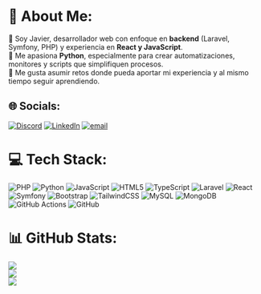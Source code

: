# 💫 About Me:
👋 Soy Javier, desarrollador web con enfoque en **backend** (Laravel, Symfony, PHP) y experiencia en **React y JavaScript**.  <br>🐍 Me apasiona **Python**, especialmente para crear automatizaciones, monitores y scripts que simplifiquen procesos.  <br>🚀 Me gusta asumir retos donde pueda aportar mi experiencia y al mismo tiempo seguir aprendiendo.  <br>


## 🌐 Socials:
[![Discord](https://img.shields.io/badge/Discord-%237289DA.svg?logo=discord&logoColor=white)](https://discord.gg/javvvi) [![LinkedIn](https://img.shields.io/badge/LinkedIn-%230077B5.svg?logo=linkedin&logoColor=white)](https://linkedin.com/in/javv) [![email](https://img.shields.io/badge/Email-D14836?logo=gmail&logoColor=white)](mailto:javi2398@gmail.com) 

# 💻 Tech Stack:
![PHP](https://img.shields.io/badge/php-%23777BB4.svg?style=flat&logo=php&logoColor=white) ![Python](https://img.shields.io/badge/python-3670A0?style=flat&logo=python&logoColor=ffdd54) ![JavaScript](https://img.shields.io/badge/javascript-%23323330.svg?style=flat&logo=javascript&logoColor=%23F7DF1E) ![HTML5](https://img.shields.io/badge/html5-%23E34F26.svg?style=flat&logo=html5&logoColor=white) ![TypeScript](https://img.shields.io/badge/typescript-%23007ACC.svg?style=flat&logo=typescript&logoColor=white) ![Laravel](https://img.shields.io/badge/laravel-%23FF2D20.svg?style=flat&logo=laravel&logoColor=white) ![React](https://img.shields.io/badge/react-%2320232a.svg?style=flat&logo=react&logoColor=%2361DAFB) ![Symfony](https://img.shields.io/badge/symfony-%23000000.svg?style=flat&logo=symfony&logoColor=white) ![Bootstrap](https://img.shields.io/badge/bootstrap-%238511FA.svg?style=flat&logo=bootstrap&logoColor=white) ![TailwindCSS](https://img.shields.io/badge/tailwindcss-%2338B2AC.svg?style=flat&logo=tailwind-css&logoColor=white) ![MySQL](https://img.shields.io/badge/mysql-4479A1.svg?style=flat&logo=mysql&logoColor=white) ![MongoDB](https://img.shields.io/badge/MongoDB-%234ea94b.svg?style=flat&logo=mongodb&logoColor=white) ![GitHub Actions](https://img.shields.io/badge/github%20actions-%232671E5.svg?style=flat&logo=githubactions&logoColor=white) ![GitHub](https://img.shields.io/badge/github-%23121011.svg?style=flat&logo=github&logoColor=white)
# 📊 GitHub Stats:
![](https://github-readme-stats.vercel.app/api?username=javi2398&theme=transparent&hide_border=false&include_all_commits=false&count_private=false)<br/>
![](https://nirzak-streak-stats.vercel.app/?user=javi2398&theme=transparent&hide_border=false)<br/>
![](https://github-readme-stats.vercel.app/api/top-langs/?username=javi2398&theme=transparent&hide_border=false&include_all_commits=false&count_private=false&layout=compact)

<!-- Proudly created with GPRM ( https://gprm.itsvg.in ) -->
